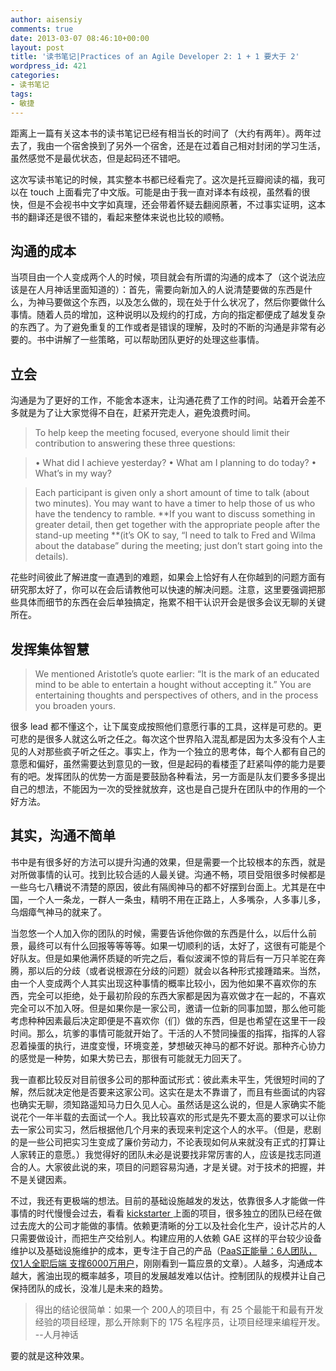 ```yaml
---
author: aisensiy
comments: true
date: 2013-03-07 08:46:10+00:00
layout: post
title: '读书笔记|Practices of an Agile Developer 2: 1 + 1 要大于 2'
wordpress_id: 421
categories:
- 读书笔记
tags:
- 敏捷
---
```


距离上一篇有关这本书的读书笔记已经有相当长的时间了（大约有两年）。两年过去了，我由一个宿舍换到了另外一个宿舍，还是在过着自己相对封闭的学习生活，虽然感觉不是最优状态，但是起码还不错吧。

这次写读书笔记的时候，其实整本书都已经看完了。这次是托豆瓣阅读的福，我可以在 touch 上面看完了中文版。可能是由于我一直对译本有歧视，虽然看的很快，但是不会视书中文字如真理，还会带着怀疑去翻阅原著，不过事实证明，这本书的翻译还是很不错的，看起来整体来说也比较的顺畅。


## 沟通的成本


当项目由一个人变成两个人的时候，项目就会有所谓的沟通的成本了（这个说法应该是在人月神话里面知道的）：首先，需要向新加入的人说清楚要做的东西是什么，为神马要做这个东西，以及怎么做的，现在处于什么状况了，然后你要做什么事情。随着人员的增加，这种说明以及规约的打成，方向的指定都便成了越发复杂的东西了。为了避免重复的工作或者是错误的理解，及时的不断的沟通是非常有必要的。书中讲解了一些策略，可以帮助团队更好的处理这些事情。


## 立会


沟通是为了更好的工作，不能舍本逐末，让沟通花费了工作的时间。站着开会差不多就是为了让大家觉得不自在，赶紧开完走人，避免浪费时间。


> To help keep the meeting focused, everyone should limit their contribution to answering these three questions:

>• What did I achieve yesterday?
• What am I planning to do today?
• What’s in my way?

> Each participant is given only a short amount of time to talk (about two minutes). You may want to have a timer to help those of us who have the tendency to ramble. **If you want to discuss something in greater detail, then get together with the appropriate people after the stand-up meeting **(it’s OK to say, “I need to talk to Fred and Wilma about the database” during the meeting; just don’t start going into the details).


花些时间彼此了解进度一直遇到的难题，如果会上恰好有人在你越到的问题方面有研究那太好了，你可以在会后请教他可以快速的解决问题。注意，这里要强调把那些具体而细节的东西在会后单独搞定，拖累不相干认识开会是很多会议无聊的关键所在。


## 发挥集体智慧




> We mentioned Aristotle’s quote earlier: “It is the mark of an educated mind to be able to entertain a hought without accepting it.” You are entertaining thoughts and perspectives of others, and in the process you broaden yours.


很多 lead 都不懂这个，让下属变成按照他们意愿行事的工具，这样是可悲的。更可悲的是很多人就这么听之任之。每次这个世界陷入混乱都是因为太多没有个人主见的人对那些疯子听之任之。事实上，作为一个独立的思考体，每个人都有自己的意愿和偏好，虽然需要达到意见的一致，但是起码的看楼歪了赶紧叫停的能力是要有的吧。发挥团队的优势一方面是要鼓励各种看法，另一方面是队友们要多多提出自己的想法，不能因为一次的受挫就放弃，这也是自己提升在团队中的作用的一个好方法。


## 其实，沟通不简单


书中是有很多好的方法可以提升沟通的效果，但是需要一个比较根本的东西，就是对所做事情的认可。找到比较合适的人最关键。沟通不畅，项目受阻很多时候都是一些乌七八糟说不清楚的原因，彼此有隔阂神马的都不好摆到台面上。尤其是在中国，一个人一条龙，一群人一条虫，精明不用在正路上，人多嘴杂，人多事儿多，乌烟瘴气神马的就来了。

当忽悠一个人加入你的团队的时候，需要告诉他你做的东西是什么，以后什么前景，最终可以有什么回报等等等等。如果一切顺利的话，太好了，这很有可能是个好队友。但是如果他满怀质疑的听完之后，看似波澜不惊的背后有一万只羊驼在奔腾，那以后的分歧（或者说根源在分歧的问题）就会以各种形式接踵踏来。当然，由一个人变成两个人其实出现这种事情的概率比较小，因为他如果不喜欢你的东西，完全可以拒绝，处于最初阶段的东西大家都是因为喜欢做才在一起的，不喜欢完全可以不加入呀。但是如果你是一家公司，邀请一位新的同事加盟，那么他可能考虑种种因素最后决定即便是不喜欢你（们）做的东西，但是也希望在这里干一段时间。那么，坑爹的事情可能就开始了。干活的人不赞同操蛋的指挥，指挥的人容忍着操蛋的执行，进度变慢，环境变差，梦想破灭神马的都不好说。那种齐心协力的感觉是一种势，如果大势已去，那很有可能就无力回天了。

我一直都比较反对目前很多公司的那种面试形式：彼此素未平生，凭很短时间的了解，然后就决定他是否要来这家公司。这实在是太不靠谱了，而且有些面试的内容也确实无聊，须知路遥知马力日久见人心。虽然话是这么说的，但是人家确实不能说花个一年半载的去面试一个人。我比较喜欢的形式是先不要太高的要求可以让你去一家公司实习，然后根据他几个月来的表现来判定这个人的水平。（但是，悲剧的是一些公司把实习生变成了廉价劳动力，不论表现如何从来就没有正式的打算让人家转正的意愿。）我觉得好的团队未必是说要找非常厉害的人，应该是找志同道合的人。大家彼此说的来，项目的问题容易沟通，才是关键。对于技术的把握，并不是关键因素。

不过，我还有更极端的想法。目前的基础设施越发的发达，依靠很多人才能做一件事情的时代慢慢会过去，看看 [kickstarter ](https://www.kickstarter.com/)上面的项目，很多独立的团队已经在做过去庞大的公司才能做的事情。依赖更清晰的分工以及社会化生产，设计芯片的人只需要做设计，而把生产交给别人。构建应用的人依赖 GAE 这样的平台较少设备维护以及基础设施维护的成本，更专注于自己的产品（[PaaS正能量：6人团队，仅1人全职后端 支撑6000万用户](https://www.csdn.net/article/2013-03-06/2814372-paas-appengine-user-case)，刚刚看到一篇应景的文章）。人越多，沟通成本越大，酱油出现的概率越多，项目的发展越发难以估计。控制团队的规模并让自己保持团队的成长，没准儿是未来的趋势。


> 得出的结论很简单：如果一个 200人的项目中，有 25 个最能干和最有开发经验的项目经理，那么开除剩下的 175 名程序员，让项目经理来编程开发。 --人月神话


要的就是这种效果。
